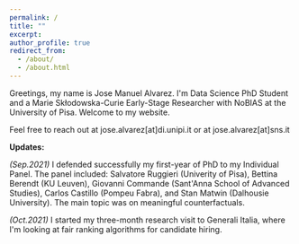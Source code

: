 ```yaml
---
permalink: /
title: ""
excerpt:
author_profile: true
redirect_from: 
  - /about/
  - /about.html
---
```


Greetings, my name is Jose Manuel Alvarez. I'm Data Science PhD Student and a Marie Skłodowska-Curie Early-Stage Researcher with NoBIAS at the University of Pisa. Welcome to my website.

Feel free to reach out at jose.alvarez[at]di.unipi.it or at jose.alvarez[at]sns.it

**Updates:**

*(Sep.2021)* I defended successfully my first-year of PhD to my Individual Panel. The panel included: Salvatore Ruggieri (Univerity of Pisa), Bettina Berendt (KU Leuven), Giovanni Commande (Sant'Anna School of Advanced Studies), Carlos Castillo (Pompeu Fabra), and Stan Matwin (Dalhousie University). The main topic was on meaningful counterfactuals.

*(Oct.2021)* I started my three-month research visit to Generali Italia, where I'm looking at fair ranking algorithms for candidate hiring.

